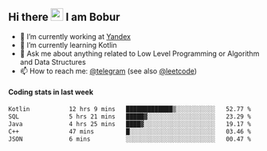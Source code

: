 ## Hi there <img src="https://media.giphy.com/media/hvRJCLFzcasrR4ia7z/giphy.gif" width="25px" height="25px"> I am Bobur

- 💼 I’m currently working at [Yandex](https://yandex.ru/)
- 🌱 I’m currently learning Kotlin
- 💬 Ask me about anything related to Low Level Programming or Algorithm and Data Structures
- 📫 How to reach me: [@telegram](https://t.me/octoant) (see also [@leetcode](https://leetcode.com/octoant/))    

#### Coding stats in last week

<!--START_SECTION:waka-->

```txt
Kotlin           12 hrs 9 mins   █████████████▒░░░░░░░░░░░   52.77 %
SQL              5 hrs 21 mins   █████▓░░░░░░░░░░░░░░░░░░░   23.29 %
Java             4 hrs 25 mins   ████▓░░░░░░░░░░░░░░░░░░░░   19.17 %
C++              47 mins         █░░░░░░░░░░░░░░░░░░░░░░░░   03.46 %
JSON             6 mins          ░░░░░░░░░░░░░░░░░░░░░░░░░   00.47 %
```

<!--END_SECTION:waka-->
